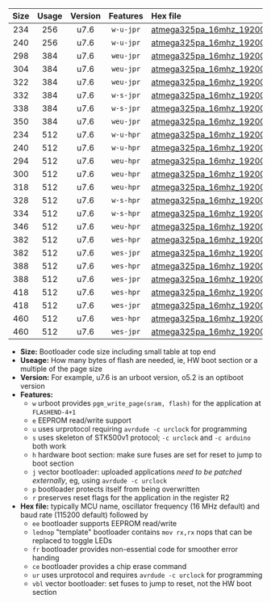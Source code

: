 |Size|Usage|Version|Features|Hex file|
|:-:|:-:|:-:|:-:|:--|
|234|256|u7.6|`w-u-jpr`|[atmega325pa_16mhz_19200bps_ur_vbl.hex](https://raw.githubusercontent.com/stefanrueger/urboot/main/atmega325pa_16mhz_19200bps_ur_vbl.hex)|
|240|256|u7.6|`w-u-jpr`|[atmega325pa_16mhz_19200bps_lednop_ur_vbl.hex](https://raw.githubusercontent.com/stefanrueger/urboot/main/atmega325pa_16mhz_19200bps_lednop_ur_vbl.hex)|
|298|384|u7.6|`weu-jpr`|[atmega325pa_16mhz_19200bps_ee_ur_vbl.hex](https://raw.githubusercontent.com/stefanrueger/urboot/main/atmega325pa_16mhz_19200bps_ee_ur_vbl.hex)|
|304|384|u7.6|`weu-jpr`|[atmega325pa_16mhz_19200bps_ee_lednop_ur_vbl.hex](https://raw.githubusercontent.com/stefanrueger/urboot/main/atmega325pa_16mhz_19200bps_ee_lednop_ur_vbl.hex)|
|322|384|u7.6|`weu-jpr`|[atmega325pa_16mhz_19200bps_ee_lednop_fr_ur_vbl.hex](https://raw.githubusercontent.com/stefanrueger/urboot/main/atmega325pa_16mhz_19200bps_ee_lednop_fr_ur_vbl.hex)|
|332|384|u7.6|`w-s-jpr`|[atmega325pa_16mhz_19200bps_vbl.hex](https://raw.githubusercontent.com/stefanrueger/urboot/main/atmega325pa_16mhz_19200bps_vbl.hex)|
|338|384|u7.6|`w-s-jpr`|[atmega325pa_16mhz_19200bps_lednop_vbl.hex](https://raw.githubusercontent.com/stefanrueger/urboot/main/atmega325pa_16mhz_19200bps_lednop_vbl.hex)|
|350|384|u7.6|`weu-jpr`|[atmega325pa_16mhz_19200bps_ee_lednop_fr_ce_ur_vbl.hex](https://raw.githubusercontent.com/stefanrueger/urboot/main/atmega325pa_16mhz_19200bps_ee_lednop_fr_ce_ur_vbl.hex)|
|234|512|u7.6|`w-u-hpr`|[atmega325pa_16mhz_19200bps_ur.hex](https://raw.githubusercontent.com/stefanrueger/urboot/main/atmega325pa_16mhz_19200bps_ur.hex)|
|240|512|u7.6|`w-u-hpr`|[atmega325pa_16mhz_19200bps_lednop_ur.hex](https://raw.githubusercontent.com/stefanrueger/urboot/main/atmega325pa_16mhz_19200bps_lednop_ur.hex)|
|294|512|u7.6|`weu-hpr`|[atmega325pa_16mhz_19200bps_ee_ur.hex](https://raw.githubusercontent.com/stefanrueger/urboot/main/atmega325pa_16mhz_19200bps_ee_ur.hex)|
|300|512|u7.6|`weu-hpr`|[atmega325pa_16mhz_19200bps_ee_lednop_ur.hex](https://raw.githubusercontent.com/stefanrueger/urboot/main/atmega325pa_16mhz_19200bps_ee_lednop_ur.hex)|
|318|512|u7.6|`weu-hpr`|[atmega325pa_16mhz_19200bps_ee_lednop_fr_ur.hex](https://raw.githubusercontent.com/stefanrueger/urboot/main/atmega325pa_16mhz_19200bps_ee_lednop_fr_ur.hex)|
|328|512|u7.6|`w-s-hpr`|[atmega325pa_16mhz_19200bps.hex](https://raw.githubusercontent.com/stefanrueger/urboot/main/atmega325pa_16mhz_19200bps.hex)|
|334|512|u7.6|`w-s-hpr`|[atmega325pa_16mhz_19200bps_lednop.hex](https://raw.githubusercontent.com/stefanrueger/urboot/main/atmega325pa_16mhz_19200bps_lednop.hex)|
|346|512|u7.6|`weu-hpr`|[atmega325pa_16mhz_19200bps_ee_lednop_fr_ce_ur.hex](https://raw.githubusercontent.com/stefanrueger/urboot/main/atmega325pa_16mhz_19200bps_ee_lednop_fr_ce_ur.hex)|
|382|512|u7.6|`wes-hpr`|[atmega325pa_16mhz_19200bps_ee.hex](https://raw.githubusercontent.com/stefanrueger/urboot/main/atmega325pa_16mhz_19200bps_ee.hex)|
|382|512|u7.6|`wes-jpr`|[atmega325pa_16mhz_19200bps_ee_vbl.hex](https://raw.githubusercontent.com/stefanrueger/urboot/main/atmega325pa_16mhz_19200bps_ee_vbl.hex)|
|388|512|u7.6|`wes-hpr`|[atmega325pa_16mhz_19200bps_ee_lednop.hex](https://raw.githubusercontent.com/stefanrueger/urboot/main/atmega325pa_16mhz_19200bps_ee_lednop.hex)|
|388|512|u7.6|`wes-jpr`|[atmega325pa_16mhz_19200bps_ee_lednop_vbl.hex](https://raw.githubusercontent.com/stefanrueger/urboot/main/atmega325pa_16mhz_19200bps_ee_lednop_vbl.hex)|
|418|512|u7.6|`wes-hpr`|[atmega325pa_16mhz_19200bps_ee_lednop_fr.hex](https://raw.githubusercontent.com/stefanrueger/urboot/main/atmega325pa_16mhz_19200bps_ee_lednop_fr.hex)|
|418|512|u7.6|`wes-jpr`|[atmega325pa_16mhz_19200bps_ee_lednop_fr_vbl.hex](https://raw.githubusercontent.com/stefanrueger/urboot/main/atmega325pa_16mhz_19200bps_ee_lednop_fr_vbl.hex)|
|460|512|u7.6|`wes-hpr`|[atmega325pa_16mhz_19200bps_ee_lednop_fr_ce.hex](https://raw.githubusercontent.com/stefanrueger/urboot/main/atmega325pa_16mhz_19200bps_ee_lednop_fr_ce.hex)|
|460|512|u7.6|`wes-jpr`|[atmega325pa_16mhz_19200bps_ee_lednop_fr_ce_vbl.hex](https://raw.githubusercontent.com/stefanrueger/urboot/main/atmega325pa_16mhz_19200bps_ee_lednop_fr_ce_vbl.hex)|

- **Size:** Bootloader code size including small table at top end
- **Useage:** How many bytes of flash are needed, ie, HW boot section or a multiple of the page size
- **Version:** For example, u7.6 is an urboot version, o5.2 is an optiboot version
- **Features:**
  + `w` urboot provides `pgm_write_page(sram, flash)` for the application at `FLASHEND-4+1`
  + `e` EEPROM read/write support
  + `u` uses urprotocol requiring `avrdude -c urclock` for programming
  + `s` uses skeleton of STK500v1 protocol; `-c urclock` and `-c arduino` both work
  + `h` hardware boot section: make sure fuses are set for reset to jump to boot section
  + `j` vector bootloader: uploaded applications *need to be patched externally*, eg, using `avrdude -c urclock`
  + `p` bootloader protects itself from being overwritten
  + `r` preserves reset flags for the application in the register R2
- **Hex file:** typically MCU name, oscillator frequency (16 MHz default) and baud rate (115200 default) followed by
  + `ee` bootloader supports EEPROM read/write
  + `lednop` "template" bootloader contains `mov rx,rx` nops that can be replaced to toggle LEDs
  + `fr` bootloader provides non-essential code for smoother error handing
  + `ce` bootloader provides a chip erase command
  + `ur` uses urprotocol and requires `avrdude -c urclock` for programming
  + `vbl` vector bootloader: set fuses to jump to reset, not the HW boot section
